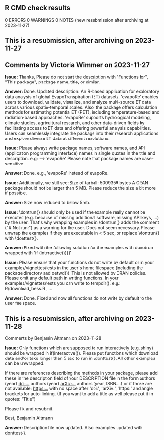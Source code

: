 ## R CMD check results
  
0 ERRORS
0 WARNINGS
0 NOTES (new resubmission after archiving at 2023-11-27)
  
## This is a resubmission, after archiving on 2023-11-27

## Comments by Victoria Wimmer on 2023-11-27

**Issue:**
Thanks, Please do not start the description with "Functions for", "This package", package name, title, or similar.

**Answer:**
Done. Updated description: An R-based application for exploratory data analysis of global EvapoTranspiration (ET) datasets. 'evapoRe' enables users to download, validate, visualize, and analyze multi-source ET data across various spatio-temporal scales. Also, the package offers calculation methods for estimating potential ET (PET), including temperature-based and radiation-based approaches. 'evapoRe' supports hydrological modeling, climate studies, agricultural research, and other data-driven fields by facilitating access to ET data and offering powerful analysis capabilities. Users can seamlessly integrate the package into their research applications and explore diverse ET data at different resolutions.

**Issue:**
Please always write package names, software names, and API (application programming interface) names in single quotes in the title and description. e.g: --> 'evapoRe' Please note that package names are case-sensitive.

**Answer:**
Done. e.g., 'evapoRe' instead of evapoRe.

**Issue:**
Additionally, we still see: Size of tarball: 5009359 bytes A CRAN package should not be larger than 5 MB. Please reduce the size a bit more if possible.

**Answer:**
Size now reduced to below 5mb.

**Issue:**
\dontrun{} should only be used if the example really cannot be executed (e.g. because of missing additional software, missing API keys, ...) by the user. That's why wrapping examples in \dontrun{} adds the comment ("# Not run:") as a warning for the user. Does not seem necessary. Please unwrap the examples if they are executable in < 5 sec, or replace \dontrun{} with \donttest{}.

**Answer:**
Fixed with the following solution for the examples with donotrun wrapped with 'if (interactive()){}'

**Issue:**
Please ensure that your functions do not write by default or in your examples/vignettes/tests in the user's home filespace (including the package directory and getwd()). This is not allowed by CRAN policies. Please omit any default path in writing functions. In your examples/vignettes/tests you can write to tempdir(). e.g.: R/download_bess.R ; ...

**Answer:**
Done. Fixed and now all functions do not write by default to the user file space.


## This is a resubmission, after archiving on 2023-11-28

Comments by Benjamin Altmann on 2023-11-28

**Issue:**
Only functions which are supposed to run interactively (e.g. shiny) should be wrapped in if(interactive()).
Please put functions which download data and/or take longer than 5 sec to run in \donttest{}.
All other examples can be unwrapped.

If there are references describing the methods in your package, please add these in the description field of your DESCRIPTION file in the form authors (year) <doi:...> authors (year) <arXiv:...> authors (year, ISBN:...) or if those are not available: <https:...> with no space after 'doi:', 'arXiv:', 'https:' and angle brackets for auto-linking. (If you want to add a title as well please put it in
quotes: "Title")

Please fix and resubmit.

Best,
Benjamin Altmann

**Answer:**
Description file now updated. Also, examples updated with donttest{}.

